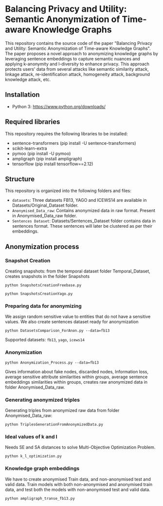 # Balancing Privacy and Utility: Semantic Anonymization of Time-aware Knowledge Graphs

This repository contains the source code of the paper "Balancing Privacy and Utility: Semantic Anonymization of Time-aware Knowledge Graphs". The paper proposes a novel approach to anonymizing knowledge graphs by leveraging sentence embeddings to capture semantic nuances and applying k-anonymity and l-diversity to enhance privacy. This approach protects users' data from several attacks like semantic similarity attack, linkage attack, re-identification attack, homogeneity attack, background knowledge attack, etc. 

## Installation
* Python 3: https://www.python.org/downloads/
## Required libraries
This repository requires the following libraries to be installed:
* sentence-transformers (pip install -U sentence-transformers)
* scikit-learn-extra
* pymoo (pip install -U pymoo)
* ampligraph (pip install ampligraph)
* tensorflow (pip install tensorflow==2.12)

## Structure
This repository is organized into the following folders and files:
* `datasets`: Three datasets FB13, YAGO and ICEWS14 are available in Datasets/Original_Dataset folder.
* `Anonymised_Data_raw`: Contains anonymized data in raw format. Present in Anonymised_Data_raw folder.
* `Sentences Dataset`: Datasets/Sentences_Dataset folder contains data in sentences format. These sentences will later be clustered as per their embeddings.


## Anonymization process

### Snapshot Creation
Creating snapshots: from the temporal dataset folder Temporal_Dataset, creates snapshots in the folder Snapshots

<code>python SnapshotsCreationFreebase.py</code>

<code>python SnapshotsCreationYago.py</code>


### Preparing data for anonymizing
We assign random sensitive value to entities that do not have a sensitive values. We also create sentences dataset ready for anonymization

<code>python DatasetsComparison_ForAnon.py --data=fb13</code>

Supported datasets: `fb13`, `yago`, `icews14`

### Anonymization

<code>python Anonymization_Process.py --data=fb13</code>

Gives information about fake nodes, discarded nodes, Information loss, average sensitive attribute similarities within groups, average sentence embeddings similarities within groups, creates raw anonymized data in folder Anonymised_Data_raw.

### Generating anonymized triples
Generating triples from anonymized raw data from folder Anonymised_Data_raw: 

<code>python TriplesGenerationFromAnonymizedData.py</code>

### Ideal values of k and l
Needs SE and SA distances to solve Multi-Objective Optimization Problem.

<code>python k_l_optimization.py</code>

### Knowledge graph embeddings

We have to create anonymised Train data, and non-anonymised test and valid data. Train models with both non-anonymised and anonymised train data, and test both the models with non-anonymised test and valid data.

<code>python ampligraph_transe_fb13.py</code>